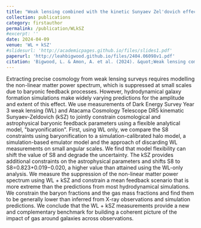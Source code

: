 ```yaml
---
title: "Weak lensing combined with the kinetic Sunyaev Zel'dovich effect: A study of baryonic feedback"
collection: publications
category: firstauthor
permalink: /publication/WLkSZ
#excerpt: ''
date: 2024-04-09
venue: 'WL + kSZ'
#slidesurl: 'http://academicpages.github.io/files/slides1.pdf'
paperurl: 'http://leahbigwood.github.io/files/2404.06098v1.pdf'
citation: 'Bigwood, L. & Amon, A. et al. (2024). &quot;Weak lensing combined with the kinetic Sunyaev Zeldovich effect: A study of baryonic feedback.&quot; <i>	arXiv:2404.06098</i>. 1(1).'
---
```


Extracting precise cosmology from weak lensing surveys requires modelling the non-linear matter power spectrum, which is suppressed at small scales due to baryonic feedback processes. However, hydrodynamical galaxy formation simulations make widely varying predictions for the amplitude and extent of this effect. We use measurements of Dark Energy Survey Year 3 weak lensing (WL) and Atacama Cosmology Telescope DR5 kinematic Sunyaev-Zeldovich (kSZ) to jointly constrain cosmological and astrophysical baryonic feedback parameters using a flexible analytical model, "baryonification". First, using WL only, we compare the S8 constraints using baryonification to a simulation-calibrated halo model, a simulation-based emulator model and the approach of discarding WL measurements on small angular scales. We find that model flexibility can shift the value of S8 and degrade the uncertainty. The kSZ provides additional constraints on the astrophysical parameters and shifts S8 to S8=0.823+0.019−0.020, a higher value than attained using the WL-only analysis. We measure the suppression of the non-linear matter power spectrum using WL + kSZ and constrain a mean feedback scenario that is more extreme than the predictions from most hydrodynamical simulations. We constrain the baryon fractions and the gas mass fractions and find them to be generally lower than inferred from X-ray observations and simulation predictions. We conclude that the WL + kSZ measurements provide a new and complementary benchmark for building a coherent picture of the impact of gas around galaxies across observations.

